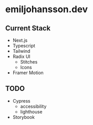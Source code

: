 # emiljohansson.dev

## Current Stack
- Next.js
- Typescript
- Tailwind
- Radix UI
  - Stitches
  - Icons
- Framer Motion

## TODO
- Cypress
  - accessibility
  - lighthouse
- Storybook
